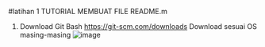 #latihan 1
TUTORIAL MEMBUAT FILE README.m
1.	Download Git Bash https://git-scm.com/downloads Download sesuai OS masing-masing
![image](https://user-images.githubusercontent.com/56198396/66697616-86925d00-ed01-11e9-8451-9a25196825c2.png)
